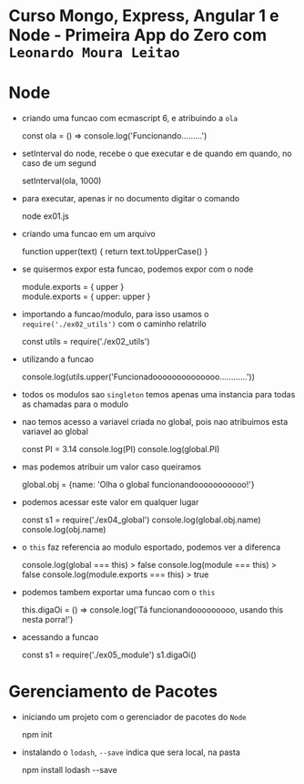# Curso Mongo, Express, Angular 1 e Node - Primeira App do Zero com `Leonardo Moura Leitao`

# Node

* criando uma funcao com ecmascript 6, e atribuindo a `ola`

    const ola = () => console.log('Funcionando.........')

* setInterval do node, recebe o que executar e de quando em quando, no caso de um segund

    setInterval(ola, 1000)    

* para executar, apenas ir no documento digitar o comando

    node ex01.js    

* criando uma funcao em um arquivo

    function upper(text) {
        return text.toUpperCase()
    }

* se quisermos expor esta funcao, podemos expor com o node    

    module.exports = { upper }    
    module.exports = { upper: upper }   

* importando a funcao/modulo, para isso usamos o `require('./ex02_utils')` com o caminho relatrilo

    const utils = require('./ex02_utils')

* utilizando a funcao    

    console.log(utils.upper('Funcionadoooooooooooooo............'))     

* todos os modulos sao `singleton` temos apenas uma instancia para todas as chamadas para o modulo

* nao temos acesso a variavel criada no global, pois nao atribuimos esta variavel ao global

    const PI = 3.14
    console.log(PI)
    console.log(global.PI)

* mas podemos atribuir um valor caso queiramos

    global.obj = {name: 'Olha o global funcionandooooooooooo!'}

* podemos acessar este valor em qualquer lugar

    const s1 = require('./ex04_global')
    console.log(global.obj.name)
    console.log(obj.name)        

* o `this` faz referencia ao modulo esportado, podemos ver a diferenca

    console.log(global === this) > false
    console.log(module === this) > false
    console.log(module.exports === this) > true

* podemos tambem exportar uma funcao com o `this`

    this.digaOi = () => console.log('Tá funcionandooooooooo, usando this nesta porra!')

* acessando a funcao

    const s1 = require('./ex05_module')
    s1.digaOi()    

# Gerenciamento de Pacotes

* iniciando um projeto com o gerenciador de pacotes do `Node`

    npm init

* instalando o `lodash`, `--save` indica que sera local, na pasta

    npm install lodash --save